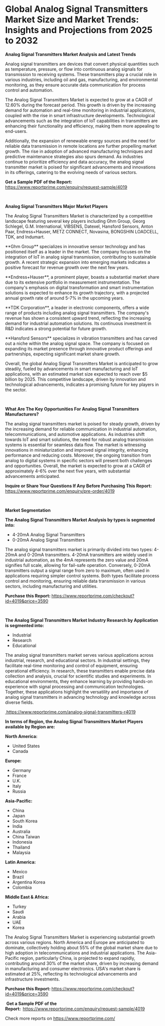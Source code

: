 <p><h1>Global Analog Signal Transmitters Market Size and Market Trends: Insights and Projections from 2025 to 2032</h1></p><p><strong>Analog Signal Transmitters Market Analysis and Latest Trends</strong></p>
<p><p>Analog signal transmitters are devices that convert physical quantities such as temperature, pressure, or flow into continuous analog signals for transmission to receiving systems. These transmitters play a crucial role in various industries, including oil and gas, manufacturing, and environmental monitoring, as they ensure accurate data communication for process control and automation.</p><p>The Analog Signal Transmitters Market is expected to grow at a CAGR of 12.60% during the forecast period. This growth is driven by the increasing demand for automation and real-time monitoring in industrial applications, coupled with the rise in smart infrastructure developments. Technological advancements such as the integration of IoT capabilities in transmitters are enhancing their functionality and efficiency, making them more appealing to end-users.</p><p>Additionally, the expansion of renewable energy sources and the need for reliable data transmission in remote locations are further propelling market growth. The rise in adoption of advanced manufacturing techniques and predictive maintenance strategies also spurs demand. As industries continue to prioritize efficiency and data accuracy, the analog signal transmitter market is poised for significant advancements and innovations in its offerings, catering to the evolving needs of various sectors.</p></p>
<p><strong>Get a Sample PDF of the Report:&nbsp;</strong> <a href="https://www.reportprime.com/enquiry/request-sample/4019?utm_campaign=3219&utm_medium=2&utm_source=Github&utm_content=ia&utm_term=18032025&utm_id=analog-signal-transmitters">https://www.reportprime.com/enquiry/request-sample/4019</a></p>
<p>&nbsp;</p>
<p><strong>Analog Signal Transmitters Major Market Players</strong></p>
<p><p>The Analog Signal Transmitters Market is characterized by a competitive landscape featuring several key players including Ghm Group, Georg Schlegel, G.M. International, VIBSENS, Datexel, Hansford Sensors, Anton Paar, Endress+Hauser, METZ CONNECT, Novasina, BONGSHIN LOADCELL, TDK, and Indumart. </p><p>**Ghm Group** specializes in innovative sensor technology and has positioned itself as a leader in the market. The company focuses on the integration of IoT in analog signal transmission, contributing to sustainable growth. A recent strategic expansion into emerging markets indicates a positive forecast for revenue growth over the next few years.</p><p>**Endress+Hauser**, a prominent player, boasts a substantial market share due to its extensive portfolio in measurement instrumentation. The company's emphasis on digital transformation and smart instrumentation solutions is expected to enhance its growth trajectory, with a projected annual growth rate of around 5-7% in the upcoming years.</p><p>**TDK Corporation**, a leader in electronic components, offers a wide range of products including analog signal transmitters. The company's revenue has shown a consistent upward trend, reflecting the increasing demand for industrial automation solutions. Its continuous investment in R&D indicates a strong potential for future growth.</p><p>**Hansford Sensors** specializes in vibration transmitters and has carved out a niche within the analog signal space. The company is focused on expanding its market presence through innovative product offerings and partnerships, expecting significant market share growth.</p><p>Overall, the global Analog Signal Transmitters Market is anticipated to grow steadily, fueled by advancements in smart manufacturing and IoT applications, with an estimated market size expected to reach over $5 billion by 2025. This competitive landscape, driven by innovation and technological advancements, indicates a promising future for key players in the sector.</p></p>
<p>&nbsp;</p>
<p><strong>What Are The Key Opportunities For Analog Signal Transmitters Manufacturers?</strong></p>
<p><p>The analog signal transmitters market is poised for steady growth, driven by the increasing demand for reliable communication in industrial automation, telecommunications, and automotive applications. As industries shift towards IoT and smart solutions, the need for robust analog transmission systems is essential for seamless data flow. The market is witnessing innovations in miniaturization and improved signal integrity, enhancing performance and reducing costs. Moreover, the ongoing transition from analog to digital systems in specific sectors will present both challenges and opportunities. Overall, the market is expected to grow at a CAGR of approximately 4-6% over the next five years, with substantial advancements anticipated.</p></p>
<p><strong>Inquire or Share Your Questions If Any Before Purchasing This Report:</strong> <a href="https://www.reportprime.com/enquiry/pre-order/4019?utm_campaign=3219&utm_medium=2&utm_source=Github&utm_content=ia&utm_term=18032025&utm_id=analog-signal-transmitters">https://www.reportprime.com/enquiry/pre-order/4019</a></p>
<p>&nbsp;</p>
<p><strong>Market Segmentation</strong></p>
<p><strong>The Analog Signal Transmitters Market Analysis by types is segmented into:</strong></p>
<p><ul><li>4-20mA Analog Signal Transmitters</li><li>0-20mA Analog Signal Transmitters</li></ul></p>
<p><p>The analog signal transmitters market is primarily divided into two types: 4-20mA and 0-20mA transmitters. 4-20mA transmitters are widely used in industrial automation, as the 4mA represents the zero value and 20mA signifies full scale, allowing for fail-safe operation. Conversely, 0-20mA transmitters output a signal range from zero to maximum, often used in applications requiring simpler control systems. Both types facilitate process control and monitoring, ensuring reliable data transmission in various sectors, including manufacturing and utilities.</p></p>
<p><strong>Purchase this Report:&nbsp;</strong><a href="https://www.reportprime.com/checkout?id=4019&price=3590&utm_campaign=3219&utm_medium=2&utm_source=Github&utm_content=ia&utm_term=18032025&utm_id=analog-signal-transmitters">https://www.reportprime.com/checkout?id=4019&price=3590</a></p>
<p>&nbsp;</p>
<p><strong>The Analog Signal Transmitters Market Industry Research by Application is segmented into:</strong></p>
<p><ul><li>Industrial</li><li>Research</li><li>Educational</li></ul></p>
<p><p>The analog signal transmitters market serves various applications across industrial, research, and educational sectors. In industrial settings, they facilitate real-time monitoring and control of equipment, ensuring operational efficiency. In research, these transmitters enable precise data collection and analysis, crucial for scientific studies and experiments. In educational environments, they enhance learning by providing hands-on experience with signal processing and communication technologies. Together, these applications highlight the versatility and importance of analog signal transmitters in advancing technology and knowledge across diverse fields.</p></p>
<p><a href="https://www.reportprime.com/analog-signal-transmitters-r4019?utm_campaign=3219&utm_medium=2&utm_source=Github&utm_content=ia&utm_term=18032025&utm_id=analog-signal-transmitters">&nbsp;https://www.reportprime.com/analog-signal-transmitters-r4019</a></p>
<p><strong>In terms of Region, the Analog Signal Transmitters Market Players available by Region are:</strong></p>
<p>
    <p> <strong> North America: </strong>
        <ul>
            <li>United States</li>
            <li>Canada</li>
        </ul>
        </p> 
    <p> <strong> Europe: </strong>
        <ul>
            <li>Germany</li>
            <li>France</li>
            <li>U.K.</li>
            <li>Italy</li>
            <li>Russia</li>
        </ul>
        </p> 
    <p> <strong> Asia-Pacific: </strong>
        <ul>
            <li>China</li>
            <li>Japan</li>
            <li>South Korea</li>
            <li>India</li>
            <li>Australia</li>
            <li>China Taiwan</li>
            <li>Indonesia</li>
            <li>Thailand</li>
            <li>Malaysia</li>
        </ul>
        </p> 
    <p> <strong> Latin America: </strong>
        <ul>
            <li>Mexico</li>
            <li>Brazil</li>
            <li>Argentina Korea</li>
            <li>Colombia</li>
        </ul>
        </p> 
    <p> <strong> Middle East & Africa: </strong>
        <ul>
            <li>Turkey</li>
            <li>Saudi</li>
            <li>Arabia</li>
            <li>UAE</li>
            <li>Korea</li>
        </ul>
    </p>
    </p>
<p><p>The Analog Signal Transmitters Market is experiencing substantial growth across various regions. North America and Europe are anticipated to dominate, collectively holding about 55% of the global market share due to high adoption in telecommunications and industrial applications. The Asia-Pacific region, particularly China, is projected to expand rapidly, contributing around 30% of the market share, driven by increasing demand in manufacturing and consumer electronics. USA's market share is estimated at 25%, reflecting its technological advancements and infrastructure investments.</p></p>
<p><strong>Purchase this Report: </strong><a href="https://www.reportprime.com/checkout?id=4019&price=3590&utm_campaign=3219&utm_medium=2&utm_source=Github&utm_content=ia&utm_term=18032025&utm_id=analog-signal-transmitters">https://www.reportprime.com/checkout?id=4019&price=3590</a></p>
<p>&nbsp;<strong>Get a Sample PDF of the Report:&nbsp;&nbsp;</strong><a href="https://www.reportprime.com/enquiry/request-sample/4019?utm_campaign=3219&utm_medium=2&utm_source=Github&utm_content=ia&utm_term=18032025&utm_id=analog-signal-transmitters">https://www.reportprime.com/enquiry/request-sample/4019</a></p>
<p><strong></strong></p>
<p>Check more reports on <a href="https://www.reportprime.com/?utm_campaign=3219&utm_medium=2&utm_source=Github&utm_content=ia&utm_term=18032025&utm_id=analog-signal-transmitters">https://www.reportprime.com/</a></p>
